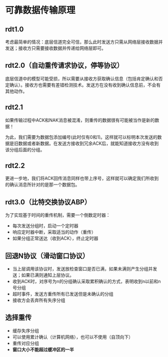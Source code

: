 # 可靠数据传输原理
## rdt1.0
考虑最简单的情况：底层信道完全可信，那么此时发送方只需从网络层接收数据并发送；接收方只需要接收数据并传递给网络层即可。

## rdt2.0（自动重传请求协议，停等协议）
底层信道中的模型可能受损，所以需要从接收方获取确认信息（包括肯定确认和否定确认）。接收方也需要有差错检测技术。发送方在没有收到确认信息前，不会有其他动作。

## rdt2.1
如果传输过程中ACK和NAK消息被混淆，则重传的数据很有可能被当作是新的数据！

为此，我们需要为数据包添加编号(此时仅有0和1)。这样就可以标明本次发送的数据是旧数据或者新数据。在发送方接收到冗余ACK后，就能知道接收方没有收到该分组后面的分组。

## rdt2.2
更进一步地，我们将ACK回传消息同样也带上序号，这样就可以确定我们所收到的确认消息所针对的是那一个数据包。

## rdt3.0（比特交换协议ABP）
为了实现基于时间的重传机制，需要一个倒数定时器：
+ 每次发送分组时，启动一个定时器
+ 响应定时器中断，采取适当的动作（重传）
+ 如果分组正常送达（收到ACK），终止定时器

## 回退N协议（滑动窗口协议）
+ 当上层调用该协议时，发送放检查窗口是否已满，如果未满则产生分组并发送；如果已满则通知上层协议。
+ 收到ACK时，对序号为n的分组确认采取累积确认的方式，表明收到n以前和n号分组
+ 超时事件，发送方重传所有已发送但是未确认的分组
+ 接收方会丢弃所有失序分组

## 选择重传
+ 缓存失序分组
+ 可以使用累计确认（计算机网络），也可以不使用（自顶向下）
+ 重传对应分组
+ **窗口大小不能超过缓冲区的一半**